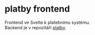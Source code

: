 # platby frontend

Frontend ve Svelte k platebnímu systému.  
Backend je v repozitáři [platby](https://github.com/veldik/platby).
